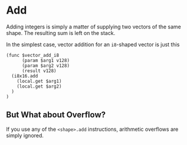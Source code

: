 # Add

Adding integers is simply a matter of supplying two vectors of the same shape.
The resulting sum is left on the stack.

In the simplest case, vector addition for an `i8`-shaped vector is just this

```wast
(func $vector_add_i8
      (param $arg1 v128)
      (param $arg2 v128)
      (result v128)
  (i8x16.add
    (local.get $arg1)
    (local.get $arg2)
  )
)
```

## But What about Overflow?

If you use any of the `<shape>.add` instructions, arithmetic overflows are simply ignored.
